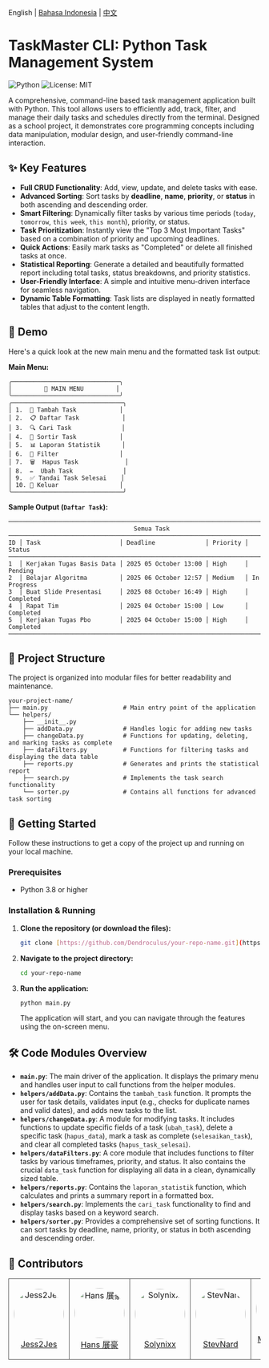 English | [Bahasa Indonesia](READMEid.md) | [中文](READMECN.md)
# TaskMaster CLI: Python Task Management System

![Python](https://img.shields.io/badge/python-3.x-blue.svg)
![License: MIT](https://img.shields.io/badge/License-MIT-green.svg)

A comprehensive, command-line based task management application built with Python. This tool allows users to efficiently add, track, filter, and manage their daily tasks and schedules directly from the terminal. Designed as a school project, it demonstrates core programming concepts including data manipulation, modular design, and user-friendly command-line interaction.

## ✨ Key Features

-   **Full CRUD Functionality**: Add, view, update, and delete tasks with ease.
-   **Advanced Sorting**: Sort tasks by **deadline**, **name**, **priority**, or **status** in both ascending and descending order.
-   **Smart Filtering**: Dynamically filter tasks by various time periods (`today`, `tomorrow`, `this week`, `this month`), priority, or status.
-   **Task Prioritization**: Instantly view the "Top 3 Most Important Tasks" based on a combination of priority and upcoming deadlines.
-   **Quick Actions**: Easily mark tasks as "Completed" or delete all finished tasks at once.
-   **Statistical Reporting**: Generate a detailed and beautifully formatted report including total tasks, status breakdowns, and priority statistics.
-   **User-Friendly Interface**: A simple and intuitive menu-driven interface for seamless navigation.
-   **Dynamic Table Formatting**: Task lists are displayed in neatly formatted tables that adjust to the content length.

## 📸 Demo

Here's a quick look at the new main menu and the formatted task list output:

**Main Menu:**
```
╭──────────────────────────────╮
│         📜 MAIN MENU         │
╰──────────────────────────────╯
╭───────────────────────────────╮
│ 1.  📝 Tambah Task            │
│ 2.  📋 Daftar Task            │
│ 3.  🔍 Cari Task              │
│ 4.  🧩 Sortir Task            │
│ 5.  📊 Laporan Statistik      │
│ 6.  🧭 Filter                 │
│ 7.  🗑️  Hapus Task             │
│ 8.  ✏️  Ubah Task              │
│ 9.  ✅ Tandai Task Selesai    │
│ 10. 🚪 Keluar                 │
╰───────────────────────────────╯
```

**Sample Output (`Daftar Task`):**
```
──────────────────────────────────────────────────────────────────────────────────
                                   Semua Task
──────────────────────────────────────────────────────────────────────────────────
ID │ Task                      │ Deadline              │ Priority │ Status
──────────────────────────────────────────────────────────────────────────────────
1  │ Kerjakan Tugas Basis Data │ 2025 05 October 13:00 │ High     │ Pending
2  │ Belajar Algoritma         │ 2025 06 October 12:57 │ Medium   │ In Progress
3  │ Buat Slide Presentasi     │ 2025 08 October 16:49 │ High     │ Completed
4  │ Rapat Tim                 │ 2025 04 October 15:00 │ Low      │ Completed
5  │ Kerjakan Tugas Pbo        │ 2025 04 October 15:00 │ High     │ Completed
──────────────────────────────────────────────────────────────────────────────────
```

## 📂 Project Structure

The project is organized into modular files for better readability and maintenance.

```
your-project-name/
├── main.py                     # Main entry point of the application
└── helpers/
    ├── __init__.py
    ├── addData.py              # Handles logic for adding new tasks
    ├── changeData.py           # Functions for updating, deleting, and marking tasks as complete
    ├── dataFilters.py          # Functions for filtering tasks and displaying the data table
    ├── reports.py              # Generates and prints the statistical report
    ├── search.py               # Implements the task search functionality
    └── sorter.py               # Contains all functions for advanced task sorting
```

## 🚀 Getting Started

Follow these instructions to get a copy of the project up and running on your local machine.

### Prerequisites

-   Python 3.8 or higher

### Installation & Running

1.  **Clone the repository (or download the files):**
    ```sh
    git clone [https://github.com/Dendroculus/your-repo-name.git](https://github.com/Dendroculus/your-repo-name.git)
    ```
2.  **Navigate to the project directory:**
    ```sh
    cd your-repo-name
    ```
3.  **Run the application:**
    ```sh
    python main.py
    ```
    The application will start, and you can navigate through the features using the on-screen menu.

## 🛠️ Code Modules Overview

-   **`main.py`**: The main driver of the application. It displays the primary menu and handles user input to call functions from the helper modules.
-   **`helpers/addData.py`**: Contains the `tambah_task` function. It prompts the user for task details, validates input (e.g., checks for duplicate names and valid dates), and adds new tasks to the list.
-   **`helpers/changeData.py`**: A module for modifying tasks. It includes functions to update specific fields of a task (`ubah_task`), delete a specific task (`hapus_data`), mark a task as complete (`selesaikan_task`), and clear all completed tasks (`hapus_task_selesai`).
-   **`helpers/dataFilters.py`**: A core module that includes functions to filter tasks by various timeframes, priority, and status. It also contains the crucial `data_task` function for displaying all data in a clean, dynamically sized table.
-   **`helpers/reports.py`**: Contains the `laporan_statistik` function, which calculates and prints a summary report in a formatted box.
-   **`helpers/search.py`**: Implements the `cari_task` functionality to find and display tasks based on a keyword search.
-   **`helpers/sorter.py`**: Provides a comprehensive set of sorting functions. It can sort tasks by deadline, name, priority, or status in both ascending and descending order.

## 👤 Contributors

<table border="0" cellspacing="10" cellpadding="5">
  <tr>
    <td align="center" style="border: 1px solid #555; padding: 10px;">
      <a href="https://github.com/Jess2Jes">
        <img src="https://github.com/Jess2Jes.png" width="100" height="100" alt="Jess2Jes" style="border-radius: 50%;"/>
      </a>
      <br/>
      <a href="https://github.com/Jess2Jes">Jess2Jes</a>
    </td>
    <td align="center" style="border: 1px solid #555; padding: 10px;">
      <a href="https://github.com/Dendroculus">
        <img src="https://github.com/Dendroculus.png" width="100" height="100" alt="Hans 展豪" style="border-radius: 50%;"/>
      </a>
      <br/>
      <a href="https://github.com/Dendroculus">Hans 展豪</a>
    </td>
    <td align="center" style="border: 1px solid #555; padding: 10px;">
      <a href="https://github.com/Solynixx">
        <img src="https://github.com/Solynixx.png" width="100" height="100" alt="Solynixx" style="border-radius: 50%;"/>
      </a>
      <br/>
      <a href="https://github.com/Solynixx">Solynixx</a>
    </td>
    <td align="center" style="border: 1px solid #555; padding: 10px;">
      <a href="https://github.com/StevNard">
        <img src="https://github.com/StevNard.png" width="100" height="100" alt="StevNard" style="border-radius: 50%;"/>
      </a>
      <br/>
      <a href="https://github.com/StevNard">StevNard</a>
    </td>
    <td align="center" style="border: 1px solid #555; padding: 10px;">
      <a href="https://github.com/Milkdrinker-creator">
        <img src="https://github.com/Milkdrinker-creator.png" width="100" height="100" alt="Milkdrinker-creator" style="border-radius: 50%;"/>
      </a>
      <br/>
      <a href="https://github.com/Milkdrinker-creator">Milkdrinker-creator</a>
    </td>
        <td align="center" style="border: 1px solid #555; padding: 10px;">
      <a href="https://github.com/Azelezasl">
        <img src="https://github.com/Azelezasl.png" width="100" height="100" alt="Azelezasl" style="border-radius: 50%;"/>
      </a>
      <br/>
      <a href="https://github.com/Azelezasl">Azelezasl</a>
    </td>
    
  </tr>
</table>